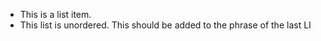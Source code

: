 - This is a list item.
- This list is unordered.
 This should be added to the phrase of the last LI
